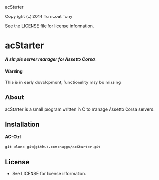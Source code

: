 acStarter

Copyright (c) 2014 Turncoat Tony

See the LICENSE file for license information.

acStarter
======
##### A simple server manager for Assetto Corsa.

#### Warning
This is in early development, functionality may be missing

## About
acStarter is a small program written in C to manage Assetto Corsa servers.

## Installation

#### AC-Ctrl
```
git clone git@github.com:nuggs/acStarter.git
```

## License
 * See LICENSE for license information.